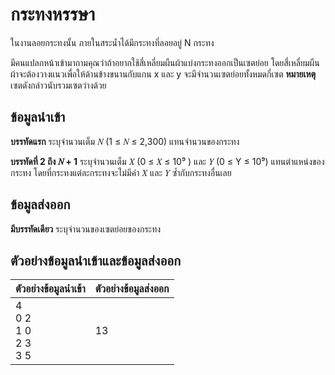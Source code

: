# กระทงหรรษา

ในงานลอยกระทงนั้น ภายในสระน้ำได้มีกระทงที่ลอยอยู่ N กระทง

มีคนแปลกหน้าเข้ามาถามคุณว่าถ้าอยากใช้สี่เหลี่ยมผืนผ้าแบ่งกระทงออกเป็นเซตย่อย โดยสี่เหลี่ยมผืนผ้าจะต้องวางแนวเพื่อให้ด้านข้างขนานกับแกน x และ y จะมีจำนวนเซตย่อยทั้งหมดกี่เซต **หมายเหตุ** เซตดังกล่าวนับรวมเซตว่างด้วย

## ข้อมูลนำเข้า

**บรรทัดแรก** ระบุจำนวนเต็ม 𝑁 (1 ≤ 𝑁 ≤ 2,300) แทนจำนวนของกระทง

**บรรทัดที่ 2 ถึง 𝑁 + 1** ระบุจำนวนเต็ม 𝑋 (0 ≤ 𝑋 ≤ 10⁹ ) และ  𝑌 (0 ≤ Y ≤ 10⁹) แทนตำแหน่งของกระทง โดยที่กระทงแต่ละกระทงจะไม่มีค่า 𝑋 และ 𝑌 ซ้ำกับกระทงอื่นเลย

## ข้อมูลส่งออก

**มีบรรทัดเดียว** ระบุจำนวนของเซตย่อยของกระทง

## ตัวอย่างข้อมูลนำเข้าและข้อมูลส่งออก

| ตัวอย่างข้อมูลนำเข้า| ตัวอย่างข้อมูลส่งออก|
|---|---|
|4<br/>0 2<br/>1 0<br/>2 3<br/>3 5<br/>|13|
